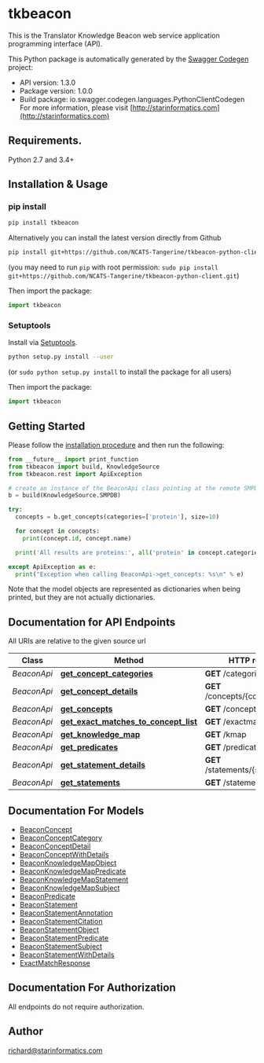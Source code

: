# tkbeacon
This is the Translator Knowledge Beacon web service application programming interface (API).

This Python package is automatically generated by the [Swagger Codegen](https://github.com/swagger-api/swagger-codegen) project:

- API version: 1.3.0
- Package version: 1.0.0
- Build package: io.swagger.codegen.languages.PythonClientCodegen
For more information, please visit [http://starinformatics.com](http://starinformatics.com)

## Requirements.

Python 2.7 and 3.4+

## Installation & Usage
### pip install

```sh
pip install tkbeacon
```

Alternatively you can install the latest version directly from Github

```sh
pip install git+https://github.com/NCATS-Tangerine/tkbeacon-python-client.git
```
(you may need to run `pip` with root permission: `sudo pip install git+https://github.com/NCATS-Tangerine/tkbeacon-python-client.git`)

Then import the package:
```python
import tkbeacon
```

### Setuptools

Install via [Setuptools](http://pypi.python.org/pypi/setuptools).

```sh
python setup.py install --user
```
(or `sudo python setup.py install` to install the package for all users)

Then import the package:
```python
import tkbeacon
```

## Getting Started

Please follow the [installation procedure](#installation--usage) and then run the following:

```python
from __future__ import print_function
from tkbeacon import build, KnowledgeSource
from tkbeacon.rest import ApiException

# create an instance of the BeaconApi class pointing at the remote SMPDB beacon
b = build(KnowledgeSource.SMPDB)

try:
  concepts = b.get_concepts(categories=['protein'], size=10)

  for concept in concepts:
    print(concept.id, concept.name)

  print('All results are proteins:', all('protein' in concept.categories for concept in concepts))

except ApiException as e:
  print("Exception when calling BeaconApi->get_concepts: %s\n" % e)
```

Note that the model objects are represented as dictionaries when being printed, but they are not actually dictionaries.

## Documentation for API Endpoints

All URIs are relative to the given source url

Class | Method | HTTP request | Description
------------ | ------------- | ------------- | -------------
*BeaconApi* | [**get_concept_categories**](docs/BeaconApi.md#get_concept_categories) | **GET** /categories |
*BeaconApi* | [**get_concept_details**](docs/BeaconApi.md#get_concept_details) | **GET** /concepts/{concept_id} |
*BeaconApi* | [**get_concepts**](docs/BeaconApi.md#get_concepts) | **GET** /concepts |
*BeaconApi* | [**get_exact_matches_to_concept_list**](docs/BeaconApi.md#get_exact_matches_to_concept_list) | **GET** /exactmatches |
*BeaconApi* | [**get_knowledge_map**](docs/BeaconApi.md#get_knowledge_map) | **GET** /kmap |
*BeaconApi* | [**get_predicates**](docs/BeaconApi.md#get_predicates) | **GET** /predicates |
*BeaconApi* | [**get_statement_details**](docs/BeaconApi.md#get_statement_details) | **GET** /statements/{statement_id} |
*BeaconApi* | [**get_statements**](docs/BeaconApi.md#get_statements) | **GET** /statements |


## Documentation For Models

 - [BeaconConcept](docs/BeaconConcept.md)
 - [BeaconConceptCategory](docs/BeaconConceptCategory.md)
 - [BeaconConceptDetail](docs/BeaconConceptDetail.md)
 - [BeaconConceptWithDetails](docs/BeaconConceptWithDetails.md)
 - [BeaconKnowledgeMapObject](docs/BeaconKnowledgeMapObject.md)
 - [BeaconKnowledgeMapPredicate](docs/BeaconKnowledgeMapPredicate.md)
 - [BeaconKnowledgeMapStatement](docs/BeaconKnowledgeMapStatement.md)
 - [BeaconKnowledgeMapSubject](docs/BeaconKnowledgeMapSubject.md)
 - [BeaconPredicate](docs/BeaconPredicate.md)
 - [BeaconStatement](docs/BeaconStatement.md)
 - [BeaconStatementAnnotation](docs/BeaconStatementAnnotation.md)
 - [BeaconStatementCitation](docs/BeaconStatementCitation.md)
 - [BeaconStatementObject](docs/BeaconStatementObject.md)
 - [BeaconStatementPredicate](docs/BeaconStatementPredicate.md)
 - [BeaconStatementSubject](docs/BeaconStatementSubject.md)
 - [BeaconStatementWithDetails](docs/BeaconStatementWithDetails.md)
 - [ExactMatchResponse](docs/ExactMatchResponse.md)


## Documentation For Authorization

 All endpoints do not require authorization.


## Author

richard@starinformatics.com
